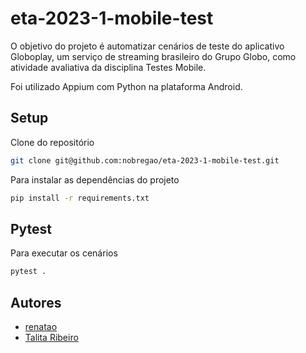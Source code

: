 # eta-2023-1-mobile-test

O objetivo do projeto é automatizar cenários de teste do aplicativo Globoplay, um serviço de streaming brasileiro do Grupo Globo, como atividade avaliativa da disciplina Testes Mobile.

Foi utilizado Appium com Python na plataforma Android.

## Setup
Clone do repositório
```bash
git clone git@github.com:nobregao/eta-2023-1-mobile-test.git
```
Para instalar as dependências do projeto
```bash
pip install -r requirements.txt
```

## Pytest
Para executar os cenários
```bash
pytest .
```

## Autores
- [renatao](https://github.com/nobregao) 
- [Talita Ribeiro](https://github.com/talitasantos) 